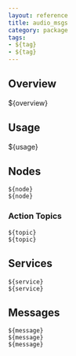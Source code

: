 ```yaml
---
layout: reference
title: audio_msgs
category: package
tags: 
- ${tag}
- ${tag}
---
```


## Overview
${overview}

## Usage
${usage}

## Nodes
``${node}``  
``${node}``  

### Action Topics
``${topic}``  
``${topic}``  

## Services
``${service}``  
``${service}``  

## Messages
``${message}``  
``${message}``  
``${message}``  
